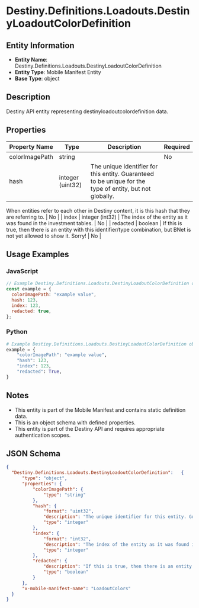 # Destiny.Definitions.Loadouts.DestinyLoadoutColorDefinition

## Entity Information
- **Entity Name**: Destiny.Definitions.Loadouts.DestinyLoadoutColorDefinition
- **Entity Type**: Mobile Manifest Entity
- **Base Type**: object

## Description
Destiny API entity representing destinyloadoutcolordefinition data.

## Properties

| Property Name | Type | Description | Required |
|---------------|------|-------------|----------|
| colorImagePath | string |  | No |
| hash | integer (uint32) | The unique identifier for this entity. Guaranteed to be unique for the type of entity, but not globally.
When entities refer to each other in Destiny content, it is this hash that they are referring to. | No |
| index | integer (int32) | The index of the entity as it was found in the investment tables. | No |
| redacted | boolean | If this is true, then there is an entity with this identifier/type combination, but BNet is not yet allowed to show it. Sorry! | No |

## Usage Examples

### JavaScript
```javascript
// Example Destiny.Definitions.Loadouts.DestinyLoadoutColorDefinition object
const example = {
  colorImagePath: "example value",
  hash: 123,
  index: 123,
  redacted: true,
};
```

### Python
```python
# Example Destiny.Definitions.Loadouts.DestinyLoadoutColorDefinition object
example = {
    "colorImagePath": "example value",
    "hash": 123,
    "index": 123,
    "redacted": True,
}
```

## Notes
- This entity is part of the Mobile Manifest and contains static definition data.
- This is an object schema with defined properties.
- This entity is part of the Destiny API and requires appropriate authentication scopes.

## JSON Schema
```json
{
  "Destiny.Definitions.Loadouts.DestinyLoadoutColorDefinition":   {
      "type": "object",
      "properties": {
          "colorImagePath": {
              "type": "string"
          },
          "hash": {
              "format": "uint32",
              "description": "The unique identifier for this entity. Guaranteed to be unique for the type of entity, but not globally.\r\nWhen entities refer to each other in Destiny content, it is this hash that they are referring to.",
              "type": "integer"
          },
          "index": {
              "format": "int32",
              "description": "The index of the entity as it was found in the investment tables.",
              "type": "integer"
          },
          "redacted": {
              "description": "If this is true, then there is an entity with this identifier/type combination, but BNet is not yet allowed to show it. Sorry!",
              "type": "boolean"
          }
      },
      "x-mobile-manifest-name": "LoadoutColors"
  }
}
```
